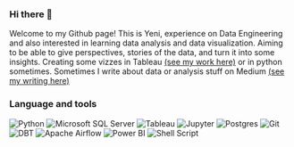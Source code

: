 ### Hi there 👋

Welcome to my Github page! This is Yeni, experience on Data Engineering and also interested in learning data analysis and data visualization. Aiming to be able to give perspectives, stories of the data, and turn it into some insights. Creating some vizzes in Tableau <a href="https://public.tableau.com/app/profile/jeni.w4472/vizzes">(see my work here)</a> or in python sometimes. Sometimes I write about data or analysis stuff on Medium <a href="https://medium.com/@jeniiew">(see my writing here)</a>

### Language and tools
<p align="left">
  <img src="https://img.shields.io/badge/python-black?style=for-the-badge&logo=python&logoColor=white" alt="Python">
  <img src="https://img.shields.io/badge/Microsoft_SQL_Server-blue?style=for-the-badge&logo=Microsoft%20SQL%20Server&logoColor=white&color=%23008399" alt="Microsoft SQL Server">
  <img src="https://img.shields.io/badge/Tableau-red?style=for-the-badge&logo=Tableau&logoColor=white&color=%2391191e" alt="Tableau">
  <img src="https://img.shields.io/badge/Jupyter-red?style=for-the-badge&logo=Jupyter&logoColor=white&color=%23c2a443" alt="Jupyter">
  <img src="https://img.shields.io/badge/PostgreSQL-blue?style=for-the-badge&logo=postgresql&logoColor=white" alt="Postgres">
  <img src="https://img.shields.io/badge/GIT-blue?style=for-the-badge&logo=GIT&logoColor=white&color=%23014381" alt="Git">
  <img src="https://img.shields.io/badge/dbt-orange?style=for-the-badge&logo=DBT&logoColor=white&color=%23f76546" alt="DBT">
  <img src="https://img.shields.io/badge/apache_airflow-white?style=for-the-badge&logo=apacheairflow&logoColor=hex&color=%2311d9e7" alt="Apache Airflow">
  <img src="https://img.shields.io/badge/Power_BI-yellow?style=for-the-badge&logo=powerbi&logoColor=white&color=%23f0da72" alt="Power BI">
  <img src="https://img.shields.io/badge/Shell_Script-gray?style=for-the-badge&logo=shellscript&color=%237b766f" alt="Shell Script">
</p>

<!--
**jeeenss/jeeenss** is a ✨ _special_ ✨ repository because its `README.md` (this file) appears on your GitHub profile.

Here are some ideas to get you started:

- 🔭 I’m currently working on ...
- 🌱 I’m currently learning ...
- 👯 I’m looking to collaborate on ...
- 🤔 I’m looking for help with ...
- 💬 Ask me about ...
- 📫 How to reach me: ...
- 😄 Pronouns: ...
- ⚡ Fun fact: ...
-->

